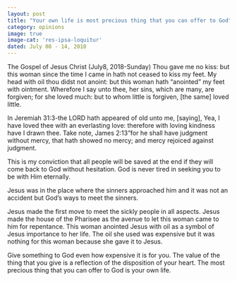```yaml
---
layout: post
title: "Your own life is most precious thing that you can offer to God"
category: opinions
image: true
image-cat: 'res-ipsa-loquitur'
dated: July 08 - 14, 2018
---
```


The Gospel of Jesus Christ (July8, 2018-Sunday) Thou gave me no kiss: but this woman since the time I came in hath not ceased to kiss my feet. My head with oil thou didst not anoint: but this woman hath “anointed” my feet with ointment. Wherefore I say unto thee, her sins, which are many, are forgiven; for she loved much: but to whom little is forgiven, [the same] loved little.

In Jeremiah 31:3-the LORD hath appeared of old unto me, [saying], Yea, I have loved thee with an everlasting love: therefore with loving kindness have I drawn thee. Take note, James 2:13”for he shall have judgment without mercy, that hath showed no mercy; and mercy rejoiced against judgment. 

This is my conviction that all people will be saved at the end if they will come back to God without hesitation. God is never tired in seeking you to be with Him eternally. 

Jesus was in the place where the sinners approached him and it was not an accident but God’s ways to meet the sinners. 

Jesus made the first move to meet the sickly people in all aspects. Jesus made the house of the Pharisee as the avenue to let this woman came to him for repentance. This woman anointed Jesus with oil as a symbol of Jesus importance to her life. The oil she used was expensive but it was nothing for this woman because she gave it to Jesus. 

Give something to God even how expensive it is for you. The value of the thing that you give is a reflection of the disposition of your heart. The most precious thing that you can offer to God is your own life.